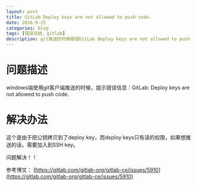 ```yaml
---
layout: post
title: GitLab Deploy keys are not allowed to push code.
date: 2016-9-25
categories: blog
tags: [错误总结，gitlab]
description: git推送的时候报错GitLab Deploy keys are not allowed to push code.
---
```


# 问题描述

windows端使用git客户端推送的时候，提示错误信息：GitLab: Deploy keys are not allowed to push code.

# 解决办法

这个是由于把公钥拷贝到了deploy key，而deploy keys只有读的权限，如果想推送的话，需要加入到SSH key。

问题解决！！

参考博文： [https://gitlab.com/gitlab-org/gitlab-ce/issues/5910](https://gitlab.com/gitlab-org/gitlab-ce/issues/5910)
